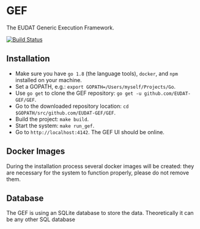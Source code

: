 GEF
===

The EUDAT Generic Execution Framework.

[![Build Status](https://travis-ci.org/EUDAT-GEF/GEF.svg?branch=master)](https://travis-ci.org/EUDAT-GEF/GEF)

Installation
------------

- Make sure you have `go 1.8` (the language tools), `docker`, and `npm` installed on your machine.
- Set a GOPATH, e.g.: `export GOPATH=/Users/myself/Projects/Go`.
- Use `go get` to clone the GEF repository: `go get -u github.com/EUDAT-GEF/GEF`.
- Go to the downloaded repository location: `cd $GOPATH/src/github.com/EUDAT-GEF/GEF`.
- Build the project: `make build`.
- Start the system: `make run_gef`.
- Go to `http://localhost:4142`. The GEF UI should be online.

Docker Images
-------------
During the installation process several docker images will be created: they are necessary for the system to function
properly, please do not remove them. 

Database
-------------
The GEF is using an SQLite database to store the data. Theoretically it can be any other SQL database 